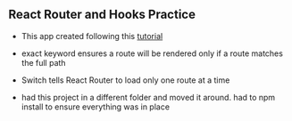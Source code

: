 ## React Router and Hooks Practice

* This app created following this [tutorial](https://www.freecodecamp.org/news/a-complete-beginners-guide-to-react-router-include-router-hooks/)

* exact keyword ensures a route will be rendered only if a route matches the full path
* Switch tells React Router to load only one route at a time

* had this project in a different folder and moved it around. had to npm install to ensure everything was in place
